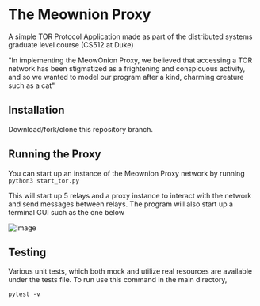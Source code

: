 # The Meownion Proxy
A simple TOR Protocol Application made as part of the distributed systems graduate level course (CS512 at Duke)

"In implementing the MeowOnion Proxy, we believed that accessing a TOR network has been stigmatized as a frightening and conspicuous activity, and so we wanted to model our program after a kind, charming creature such as a cat"

## Installation

Download/fork/clone this repository branch. 

## Running the Proxy

You can start up an instance of the Meownion Proxy network by running 
`python3 start_tor.py`

This will start up 5 relays and a proxy instance to interact with the network and send messages between relays. The program will also start up a terminal GUI such as the one below 

![image](https://github.com/user-attachments/assets/af0d1556-74a1-4a59-9a73-5a7dce4258ca)



## Testing
Various unit tests, which both mock and utilize real resources are available under the tests file. To run use this command
in the main directory,

`pytest -v`
